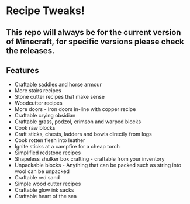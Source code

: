 # Recipe Tweaks!

## This repo will always be for the current version of Minecraft, for specific versions please check the releases.

## Features 
* Craftable saddles and horse armour 
* More stairs recipes
* Stone cutter recipes that make sense
* Woodcutter recipes
* More doors - Iron doors in-line with copper recipe
* Craftable crying obsidian
* Craftable grass, podzol, crimson and warped blocks
* Cook raw blocks
* Craft sticks, chests, ladders and bowls directly from logs 
* Cook rotten flesh into leather
* Ignite sticks at a campfire for a cheap torch
* Simplified redstone recipes
* Shapeless shulker box crafting - craftable from your inventory
* Unpackable blocks - Anything that can be packed such as string into wool can be unpacked 
* Craftable red sand
* Simple wood cutter recipes
* Craftable glow ink sacks 
* Craftable heart of the sea
